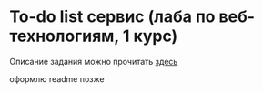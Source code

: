 # To-do list сервис (лаба по веб-технологиям, 1 курс)
Описание задания можно прочитать [здесь](./TASK.md)

оформлю readme позже
